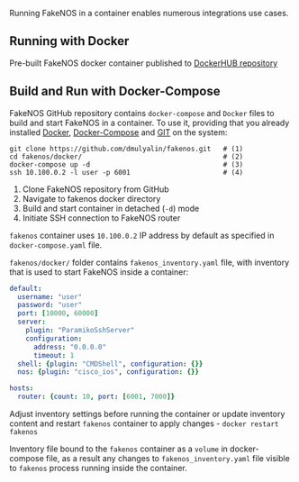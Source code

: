 Running FakeNOS in a container enables numerous integrations use cases.

## Running with Docker

Pre-built FakeNOS docker container published to 
[DockerHUB repository](https://hub.docker.com/r/dmulyalin/fakenos) 


## Build and Run with Docker-Compose

FakeNOS GitHub repository contains `docker-compose` and `Docker` files to build
and start FakeNOS in a container. To use it, providing that you already installed
[Docker](https://docs.docker.com/engine/install/),
[Docker-Compose](https://docs.docker.com/compose/install/) and
[GIT](https://git-scm.com/book/en/v2/Getting-Started-Installing-Git) on the system:

```{ .bash .annotate }
git clone https://github.com/dmulyalin/fakenos.git   # (1)
cd fakenos/docker/                                   # (2)
docker-compose up -d                                 # (3)
ssh 10.100.0.2 -l user -p 6001                       # (4)
```

1. Clone FakeNOS repository from GitHub
2. Navigate to fakenos docker directory
3. Build and start container in detached (`-d`) mode
4. Initiate SSH connection to FakeNOS router

`fakenos` container uses  `10.100.0.2` IP address by default as specified in
`docker-compose.yaml` file.

`fakenos/docker/` folder contains `fakenos_inventory.yaml` file, with inventory
that is used to start FakeNOS inside a container:

```yaml
default:
  username: "user"
  password: "user"
  port: [10000, 60000]
  server:
    plugin: "ParamikoSshServer"
    configuration:
      address: "0.0.0.0"
      timeout: 1
  shell: {plugin: "CMDShell", configuration: {}}
  nos: {plugin: "cisco_ios", configuration: {}}

hosts:
  router: {count: 10, port: [6001, 7000]}
```

Adjust inventory settings before running the container or update inventory content
and restart `fakenos` container to apply changes - `docker restart fakenos`

Inventory file bound to the `fakenos` container as a `volume` in docker-compose file,
as a result any changes to `fakenos_inventory.yaml` file visible to `fakenos` process
running inside the container.
